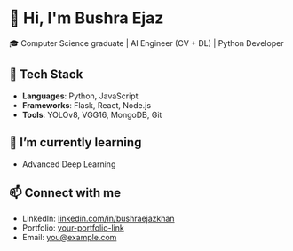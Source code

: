 # 👋 Hi, I'm Bushra Ejaz

🎓 Computer Science graduate | AI Engineer (CV + DL) | Python Developer

## 🔧 Tech Stack
- **Languages**: Python, JavaScript
- **Frameworks**: Flask, React, Node.js
- **Tools**: YOLOv8, VGG16, MongoDB, Git

## 🌱 I’m currently learning
- Advanced Deep Learning

## 📫 Connect with me
- LinkedIn: [linkedin.com/in/bushraejazkhan](www.linkedin.com/in/bushraejazkhan)
- Portfolio: [your-portfolio-link](https://your-portfolio.com)
- Email: you@example.com
